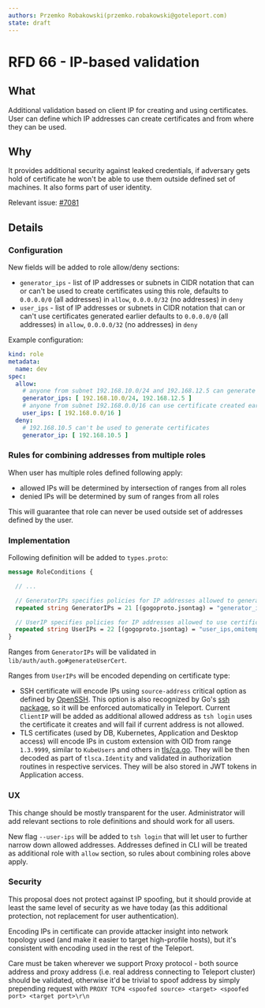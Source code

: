 ```yaml
---
authors: Przemko Robakowski(przemko.robakowski@goteleport.com)
state: draft
---
```


# RFD 66 - IP-based validation

## What

Additional validation based on client IP for creating and using certificates. User can define which IP addresses can
create certificates and from where they can be used.

## Why

It provides additional security against leaked credentials, if adversary gets hold of certificate he won't be able to
use them outside defined set of machines. It also forms part of user identity.

Relevant issue: [#7081](https://github.com/gravitational/teleport/issues/7081)

## Details

### Configuration

New fields will be added to role allow/deny sections:

* `generator_ips` - list of IP addresses or subnets in CIDR notation that can or can't be used to create certificates
  using this role, defaults to `0.0.0.0/0` (all addresses) in `allow`, `0.0.0.0/32` (no addresses) in `deny`
* `user_ips` - list of IP addresses or subnets in CIDR notation that can or can't use certificates generated earlier
  defaults to `0.0.0.0/0` (all addresses) in `allow`, `0.0.0.0/32` (no addresses) in `deny`

Example configuration:

```yaml
kind: role
metadata:
  name: dev
spec:
  allow:
    # anyone from subnet 192.168.10.0/24 and 192.168.12.5 can generate certificates (i.e. using tsh login)
    generator_ips: [ 192.168.10.0/24, 192.168.12.5 ]
    # anyone from subnet 192.168.0.0/16 can use certificate created earlier by addresses above
    user_ips: [ 192.168.0.0/16 ]
  deny:
    # 192.168.10.5 can't be used to generate certificates
    generator_ip: [ 192.168.10.5 ]
```

### Rules for combining addresses from multiple roles

When user has multiple roles defined following apply:

* allowed IPs will be determined by intersection of ranges from all roles
* denied IPs will be determined by sum of ranges from all roles

This will guarantee that role can never be used outside set of addresses defined by the user.

### Implementation

Following definition will be added to `types.proto`:

```protobuf
message RoleConditions {

  // ...

  // GeneratorIPs specifies policies for IP addresses allowed to generate certificates
  repeated string GeneratorIPs = 21 [(gogoproto.jsontag) = "generator_ips,omitempty"];

  // UserIP specifies policies for IP addresses allowed to use certificates
  repeated string UserIPs = 22 [(gogoproto.jsontag) = "user_ips,omitempty"];
}
```

Ranges from `GeneratorIPs` will be validated in `lib/auth/auth.go#generateUserCert`.

Ranges from `UserIPs` will be encoded depending on certificate type:

* SSH certificate will encode IPs using `source-address` critical option as defined
  by [OpenSSH](https://cvsweb.openbsd.org/src/usr.bin/ssh/PROTOCOL.certkeys?annotate=HEAD). This option is also
  recognized by Go's [ssh package](https://pkg.go.dev/golang.org/x/crypto/ssh), so it will be enforced automatically in
  Teleport. Current `ClientIP` will be added as additional allowed address as `tsh login` uses the certificate it
  creates and will fail if current address is not allowed.
* TLS certificates (used by DB, Kubernetes, Application and Desktop access) will encode IPs in custom extension with OID
  from range `1.3.9999`, similar to `KubeUsers` and others in [tls/ca.go](tls/ca.go). They will be then decoded as part
  of `tlsca.Identity` and validated in authorization routines in respective services. They will be also stored in JWT
  tokens in Application access.

### UX

This change should be mostly transparent for the user. Administrator will add relevant sections to role definitions and
should work for all users.

New flag `--user-ips` will be added to `tsh login` that will let user to further narrow down allowed addresses.
Addresses defined in CLI will be treated as additional role with `allow` section, so rules about combining roles above
apply.

### Security

This proposal does not protect against IP spoofing, but it should provide at least the same level of security as we have
today (as this additional protection, not replacement for user authentication).

Encoding IPs in certificate can provide attacker insight into network topology used (and make it easier to target
high-profile hosts), but it's consistent with encoding used in the rest of the Teleport.

Care must be taken wherever we support Proxy protocol - both source address and proxy address (i.e. real address
connecting to Teleport cluster) should be validated, otherwise it'd be trivial to spoof address by simply prepending
request with `PROXY TCP4 <spoofed source> <target> <spoofed port> <target port>\r\n`
